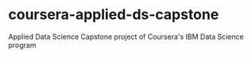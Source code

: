 # coursera-applied-ds-capstone
Applied Data Science Capstone project of Coursera's IBM Data Science program
